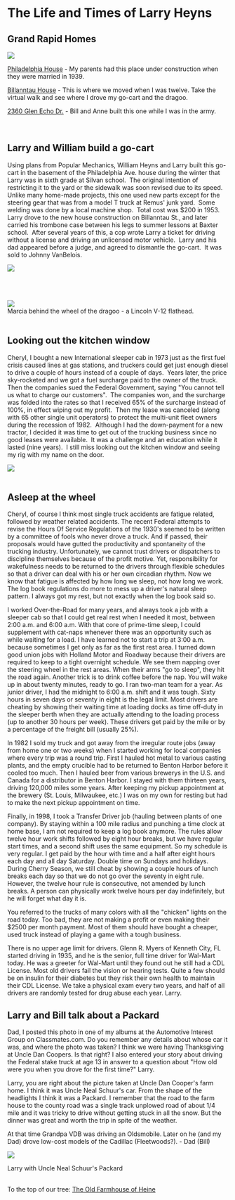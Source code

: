 
# The Life and Times of Larry Heyns

## Grand Rapid Homes

<img src="img/Philadelphia_Ave._house.jpg">  

[Philadelphia House](https://www.realtor.com/realestateandhomes-detail/1901-Philadelphia-Ave-SE_Grand-Rapids_MI_49507_M30727-23407) - My parents had this place under construction when they were married in 1939.  

[Billanntau House](https://www.trulia.com/p/mi/grand-rapids/648-billantau-st-se-grand-rapids-mi-49507--2100073762#lil-streetViewTab) - This is where we moved when I was twelve. Take the virtual walk and see where I drove my go-cart and the dragoo.  

[2360 Glen Echo Dr.](https://www.realtor.com/realestateandhomes-detail/2360-Glen-Echo-Dr-SE_Grand-Rapids_MI_49546_M49866-82098) - Bill and Anne built this one while I was in the army.   
<br><br>

<!--
We stumbled onto a Louie Anderson stand-up routine on CW network last night.  It was titled "Big Underwear".  Louie is a master of deadpan.  I first saw him on Johnny Carson 25 years ago.  He seems very old, but can still up there for an hour, with perfect timing.  
-->

## Larry and William build a go-cart

Using plans from Popular Mechanics, William Heyns and 
Larry built this go-cart in the basement of the Philadelphia Ave. house during 
the winter that Larry was in sixth grade at Silvan school.  The original 
intention of restricting it to the yard or the sidewalk was soon revised due to 
its speed.  Unlike many home-made projects, this one used new parts except for 
the steering gear that was from a model T truck at Remus' junk yard.  Some 
welding was done by a local machine shop.  Total cost was $200 in 1953.  Larry 
drove to the new house construction on Billanntau St., and later carried his 
trombone case between his legs to summer lessons at Baxter school.  After 
several years of this, a cop wrote Larry a ticket for driving without a license 
and driving an unlicensed motor vehicle.  Larry and his dad appeared before a 
judge, and agreed to dismantle the go-cart.  It was sold to Johnny VanBelois.

<img src="img/larry-go-cart.gif"><br>
<br><br><br>

<img src="img/dragoo.gif"><br>
Marcia behind the wheel of the dragoo - a Lincoln V-12 flathead.<br><br>

## Looking out the kitchen window

Cheryl, I bought a new International sleeper cab in 1973 
just as the first fuel crisis caused lines at gas stations, and truckers could 
get just enough diesel to drive a couple of hours instead of a couple of days.  
Years later, the price sky-rocketed and we got a fuel surcharge paid to the 
owner of the truck.  Then the companies sued the Federal Government, saying "You 
cannot tell us what to charge our customers".  The companies won, and the 
surcharge was folded into the rates so that I received 65% of the surcharge 
instead of 100%, in effect wiping out my profit.  Then my lease was canceled 
(along with 65 other single unit operators) to protect the multi-unit fleet 
owners during the recession of 1982.  Although I had the down-payment for a new 
tractor, I decided it was time to get out of the trucking business since no good 
leases were available.  It was a challenge and an education while it lasted 
(nine years).  I still miss looking out the kitchen window and seeing my rig 
with my name on the door.

<img src=img/fuel-price.gif><br><br>

## Asleep at the wheel

Cheryl, of course I think most single truck accidents are fatigue related, followed by weather related accidents.  The recent Federal attempts to revise the Hours Of Service Regulations of the 1930's seemed to be written by a committee of fools who never drove a truck.  And if passed, their proposals would have gutted the productivity and spontaneity of the trucking industry.  Unfortunately, we cannot trust drivers or dispatchers to discipline themselves because of the profit motive.  Yet, responsibility for wakefulness needs to be returned to the drivers through flexible schedules so that a driver can deal with his or her own circadian rhythm.  Now we know that fatigue is affected by how long we sleep, not how long we work.  The log book regulations do more to mess up a driver's natural sleep pattern.  I always got my rest, but not exactly when the log book said so.  

I worked Over-the-Road for many years, and always took a job with a sleeper cab so that I could get real rest when I needed it most, between 2:00 a.m. and 6:00 a.m.  With that core of prime-time sleep, I could supplement with cat-naps whenever there was an opportunity such as while waiting for a load.  I have learned not to start a trip at 3:00 a.m. because sometimes I get only as far as the first rest area.  I turned down good union jobs with Holland Motor and Roadway because their drivers are required to keep to a tight overnight schedule.  We see them napping over the steering wheel in the rest areas.  When their arms "go to sleep", they hit the road again.  Another trick is to drink coffee before the nap.  You will wake up in about twenty minutes, ready to go.  I ran two-man team for a year.  As junior driver, I had the midnight to 6:00 a.m. shift and it was tough.  Sixty hours in seven days or seventy in eight is the legal limit.  Most drivers are cheating by showing their waiting time at loading docks as time off-duty in the sleeper berth when they are actually attending to the loading process (up to another 30 hours per week).  These drivers get paid by the mile or by a percentage of the freight bill (usually 25%).  

In 1982 I sold my truck and got away from the irregular route jobs (away from home one or two weeks) when I started working for local companies where every trip was a round trip.  First I hauled hot metal to various casting plants, and the empty crucible had to be returned to Benton Harbor before it cooled too much.  Then I hauled beer from various brewerys in the U.S. and Canada for a distributor in Benton Harbor.  I stayed with them thirteen years, driving 120,000 miles some years.  After keeping my pickup appointment at the brewery (St. Louis, Milwaukee, etc.) I was on my own for resting but had to make the next pickup appointment on time.  

Finally, in 1998, I took a Transfer Driver job (hauling between plants of one company).  By staying within a 100 mile radius and punching a time clock at home base, I am not required to keep a log book anymore.  The rules allow twelve hour work shifts followed by eight hour breaks, but we have regular start times, and a second shift uses the same equipment.  So my schedule is very regular.  I get paid by the hour with time and a half after eight hours each day and all day Saturday.  Double time on Sundays and holidays.  During Cherry Season, we still cheat by showing a couple hours of lunch breaks each day so that we do not go over the seventy in eight rule.  However, the twelve hour rule is consecutive, not amended by lunch breaks.  A person can physically work twelve hours per day indefinitely, but he will forget what day it is.  

You referred to the trucks of many colors with all the "chicken" lights on the road today.  Too bad, they are not making a profit or even making their $2500 per month payment.  Most of them should have bought a cheaper, used truck instead of playing a game with a tough business.  

There is no upper age limit for drivers.  Glenn R. Myers of Kenneth City, FL started driving in 1935, and he is the senior, full time driver for Wal-Mart today.  He was a greeter for Wal-Mart until they found out he still had a CDL License.  Most old drivers fail the vision or hearing tests.  Quite a few should be on insulin for their diabetes but they risk their own health to maintain their CDL License.  We take a physical exam every two years, and half of all drivers are randomly tested for drug abuse each year.  Larry.

## Larry and Bill talk about a Packard

Dad, I posted this photo in one of my albums at the Automotive Interest Group on Classmates.com. Do you remember any details about whose car it was, and where the photo was taken? I think we were having Thanksgiving at Uncle Dan Coopers. Is that right? I also entered your story about driving the Federal stake truck at age 13 in answer to a question about "How old were you when you drove for the first time?" Larry.  

Larry, you are right about the picture taken at Uncle Dan Cooper's farm home. I think it was Uncle Neal Schuur's car. From the shape of the headlights I think it was a Packard. I remember that the road to the farm house to the county road was a single track unplowed road of about 1/4 mile and it was tricky to drive without getting stuck in all the snow. But the dinner was great and worth the trip in spite of the weather.  

At that time Grandpa VDB was driving an Oldsmobile. Later on he (and my Dad) drove low-cost models of the Cadillac (Fleetwoods?). - Dad (Bill)  

<img src="img/larry-packard.jpg"><br>
<caption>Larry with Uncle Neal Schuur's Packard</caption><br><br>

To the top of our tree: [The Old Farmhouse of Heine](http://familytrees.net/thorn-hedge-farm)


